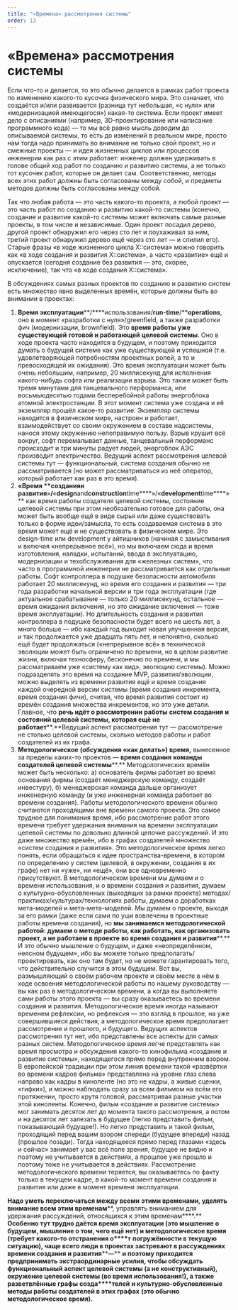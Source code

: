 ```yaml
---
title: "«Времена» рассмотрения системы"
order: 13
---
```


# «Времена» рассмотрения системы

Если что-то и делается, то это обычно делается в рамках работ проекта по изменению какого-то кусочка физического мира. Это означает, что создаётся и/или развивается (разница тут небольшая, «с нуля» или «модернизацией имеющегося») какая-то система. Если проект имеет дело с описаниями (например, 3D-проектирование или написание программного кода) — то мы всё равно мысль доводим до описываемой системы, то есть до изменений в реальном мире, просто нам тогда надо принимать во внимание не только свой проект, но и смежные проекты — и идея жизненных циклов или процессов инженерии как раз с этим работает: инженер должен удерживать в голове общий ход работ по созданию и развитию системы, а не только тот кусочек работ, которые он делает сам. Соответственно, методы всех этих работ должны быть согласованы между собой, и предметы методов должны быть согласованы между собой.

Так что любая работа — это часть какого-то проекта, а любой проект — это часть работ по созданию и развитию какой-то системы (конечно, создание и развитие какой-то системы может включать самые разные проекты, в том числе и независимые. Один проект посадил дерево, другой проект обнаружил его через сто лет и поухаживал за ним, третий проект обнаружил дерево ещё через сто лет — и спилил его). Старые фразы «в ходе жизненного цикла X::система» можно говорить как «в ходе создания и развития X::система», а часто «развитие» ещё и опускается (сегодня создание без развития — это, скорее, исключение), так что «в ходе создания X::система».

В обсуждениях самых разных проектов по созданию и развитию систем есть множество явно выделенных времён, которые должны быть во внимании в проектах:

1. **Время эксплуатации****/****использования/****run****-****time****/****operations**, оно в момент «разработки с нуля»/greenfield, а также разработки фич (модернизации, brownfield). Это **время** **работы** **уже существующей** **готовой и работающей** **целевой** **системы**. Оно в ходе проекта часто находится в будущем, и поэтому приходится думать о будущей системе как уже существующей и успешной (т.е. удовлетворяющей потребностям проектных ролей, а то и превосходящей их ожидания). Это время эксплуатации может быть очень небольшим, например, 20 миллисекунд для исполнения какого-нибудь софта или реализации взрыва. Это также может быть тремя минутами для танцевального перформанса, или восьмьюдесятью годами бесперебойной работы энергоблока атомной электростанции. В этот момент система уже создана и её экземпляр прошёл какое-то развитие. Экземпляр системы находится в физическом мире, настроен и работает, взаимодействует со своим окружением в составе надсистемы, нанося этому окружению непоправимую пользу. Взрыв крушит всё вокруг, софт перемалывает данные, танцевальный перформанс происходит и три минуты радует людей, энергоблок АЭС производит электричество. Ведущий аспект рассмотрения целевой системы тут — функциональный, система создания обычно не рассматривается (но может рассматриваться из неё оператор, который работает как раз в это время).
2. **«****Время** **создания****и развития****»****/****«****design****and****construction****time****»/«****development****time****»** как время работы создателя целевой системы, состояние целевой системы при этом необязательно готовое для работы, она может быть вообще ещё в виде сырья или даже существовать только в форме идеи/замысла, то есть создаваемая система в это время может ещё и не существовать в физическом мире. Это design-time или development у айтишников (начиная с замысливания и включая «непрерывное всё»), но мы включаем сюда и время изготовления, наладки, испытаний, ввода в эксплуатацию, модернизации и техобслуживания для «железных систем», что часто в программной инженерии не рассматривается как отдельные работы. Софт контроллера в подушке безопасности автомобиля работает 20 миллисекунд, но время его создания и развития — три года разработки начальной версии и три года эксплуатации (где актуальное срабатывание — только 20 миллисекунд, остальное — время ожидания включения, но это ожидание включения — тоже время эксплуатации). Но длительность создания и развития контроллера в подушке безопасности будет всего не шесть лет, а много больше — ибо каждый год выходит новая улучшенная версия, и так продолжается уже двадцать пять лет, и непонятно, сколько ещё будет продолжаться («непрерывное всё» в технической эволюции может быть ограничено по времени, но в целом развитие жизни, включая техносферу, бесконечно по времени, и мы рассматриваем уже «систему как вид», эволюцию системы). Можно подразделять это время на создание MVP, развития/эволюции, можно выделять из времени развития ещё и время создания каждой очередной версии системы (время создания инкремента, время создания фичи), считая, что время развития состоит из времён создания множества инкрементов, но это уже детали. Главное, что **речь идёт о рассмотрении** **работы** **систем создания** **и состояний целевой системы, которая ещё не работает****.**Ведущий аспект рассмотрения тут — рассмотрение не столько целевой системы, сколько методов работы и работ создателей из их графа.
3. **Методологическое** **(обсуждения «как делать»)** **время,** вынесенное за пределы каких-то проектов — **время создания** **команды** **создателей целевой** **системы****.** Методологических времён может быть несколько: а) основатель фирмы работает во время основания фирмы (создаёт менеджерскую команду, создаёт инвестуру), б) менеджерская команда дальше организует инженерную команду (и уже инженерная команда работает во времени создания). Работы методологического времени обычно считаются проходящими вне времени самого проекта. Это самое трудное для понимания время, ибо рассмотрение работ этого времени требует удержания внимания на времени эксплуатации целевой системы по довольно длинной цепочке рассуждений. И это даже множество времён, ибо в графах создателей множество «систем создания и развития». Это методологическое время легко понять, если обращаться к идее пространства-времени, в котором по определению у систем (целевой, в окружении, создания в их графе) нет ни «уже», ни «ещё», они все одновременно присутствуют. В методологическом времени мы думаем и о времени использования, и о времени создания и развития, думаем о культурно-обусловленных (выходящих за рамки проекта) методах/практиках/культурах/технологиях работы, думаем о доработках мета-моделей и мета-мета-моделей. Мы думаем о проекте, выходя за его рамки (даже если сами по уши вовлечены в проектные работы времени создания), но **мы занимаемся методологической работой: думаем о методе работы, как работать, как организовать проект, а не работаем в проекте** **во время создания и развития****.** И это обычно мышление о будущем, и даже «неопределённом, неясном будущем», ибо вы можете только предполагать/проектировать, как оно там будет, но не можете гарантировать того, что действительно случится в этом будущем. Вот вы, размышляющий о своём рабочем проекте и своём месте в нём в ходе освоения методологической работы по нашему руководству — вы как раз в методологическом времени, а когда вы выполняете сами работы этого проекта — вы сразу оказываетесь во времени создания и развития. Методологическое время иногда называют временем рефлексии, но рефлексия — это взгляд в прошлое, на уже совершившиеся действия, а методологическое время предполагает рассмотрение и прошлого, и будущего. Ведущих аспектов рассмотрения тут нет, ибо представлены все аспекты для самых разных систем. Методологическое время легче представлять как время просмотра и обсуждения какого-то кинофильма «создание и развитие системы», находящегося прямо перед внутренним взором. В европейской традиции при этом линия времени такой «развёртки во времени кадров фильма» представлена на уровне глаз слева направо как кадры в киноленте (но это не кадры, а живые сценки, «гифки»), и можно наблюдать сразу за всем фильмом на всём его протяжении, просто крутя головой, рассматривая разные участки этой киноленты. Конечно, фильм «создание и развитие системы» мог занимать десяток лет до момента такого рассмотрения, а потом и на десяток лет залезать в будущее (легко представить фильм, показывающий будущее!). Но легко представить и такой фильм, проходящий перед вашим взором спереди (будущее впереди) назад (прошлое позади). Тогда находящееся прямо перед глазами «здесь и сейчас» занимает у вас всё поле зрения, будущее не видно и поэтому не учитывается в действиях, а прошлое уже прошло и поэтому тоже не учитывается в действиях. Рассмотрение методологического времени теряется, вы оказываетесь по факту только в текущем кадре, в какой-то момент времени создания и развития или даже в момент времени эксплуатации.

**Надо уметь переключаться между** **всеми** **этими временами, уделять внимание всем этим временам****, управлять вниманием для удержания рассуждений, относящихся к этим временам****.** **Особенно тут трудно даётся время эксплуатации (это мышление о будущем, мышление о том, чего ещё нет) и методологическое время (требует какого-то отстранения о****т** **погружённости в текущую ситуацию), чаще всего люди в проектах застревают в рассуждениях времени создания и развития****—** **и поэтому приходится предпринимать экстраординарные усилия, чтобы обсуждать функциональный аспект целевой системы (а не конструктивный), окружение целевой системы (во время использования!), а также** **разветвлённые графы** **созда****телей** **и культурно-обусловленные** **методы работы создателей в этих графах** **(это обычно методологическое время).**